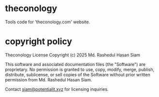 # theconology
Tools code for 'theconology.com' website. 
# copyright policy 
Theconology License
Copyright (c) 2025 Md. Rashedul Hasan Siam

This software and associated documentation files (the "Software") are proprietary.
No permission is granted to use, copy, modify, merge, publish, distribute, sublicense, or sell copies of the Software without prior written permission from Md. Rashedul Hasan Siam.

Contact siam@potentialit.xyz for licensing inquiries.
